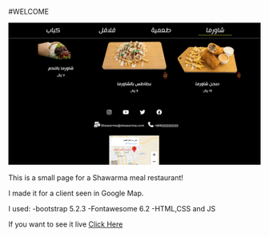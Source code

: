 #WELCOME

![Preview](./overview.png)


This is a small page for a Shawarma meal restaurant!

I made it for a client seen in Google Map.

I used:
-bootstrap 5.2.3
-Fontawesome 6.2
-HTML,CSS and JS

If you want to see it live [Click Here](https://emadbakry.github.io/restaurant_shawarma/)